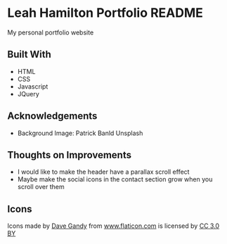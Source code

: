 # Leah Hamilton Portfolio README
My personal portfolio website

## Built With

- HTML
- CSS
- Javascript
- JQuery

## Acknowledgements

* Background Image: Patrick Banld Unsplash

## Thoughts on Improvements

- I would like to make the header have a parallax scroll effect
- Maybe make the social icons in the contact section grow when you scroll over them

## Icons
<div>Icons made by <a href="https://www.flaticon.com/authors/dave-gandy" title="Dave Gandy">Dave Gandy</a> from <a href="https://www.flaticon.com/" 			    title="Flaticon">www.flaticon.com</a> is licensed by <a href="http://creativecommons.org/licenses/by/3.0/" 			    title="Creative Commons BY 3.0" target="_blank">CC 3.0 BY</a></div>

